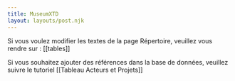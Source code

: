 ```yaml
---
title: MuseumXTD  
layout: layouts/post.njk  
---
```


Si vous voulez modifier les textes de la page Répertoire, veuillez vous rendre sur : [[tables]]

Si vous souhaitez ajouter des références dans la base de données, veuillez suivre le tutoriel [[Tableau Acteurs et Projets]]